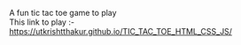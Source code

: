 A fun tic tac toe game to play 
<br>
This link to play :-  https://utkrishtthakur.github.io/TIC_TAC_TOE_HTML_CSS_JS/
